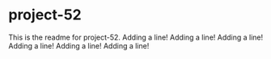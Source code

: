 # project-52

This is the readme for project-52.
Adding a line!
Adding a line!
Adding a line!
Adding a line!
Adding a line!
Adding a line!
